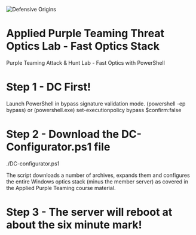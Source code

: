 
![Defensive Origins](https://defensiveorigins.com/wp-content/uploads/2020/05/defensive-origins-header-6-1536x760.png)

# Applied Purple Teaming Threat Optics Lab - Fast Optics Stack 
Purple Teaming Attack &amp; Hunt Lab - Fast Optics with PowerShell

# Step 1 - DC First!
Launch PowerShell in bypass signature validation mode. 
(powershell -ep bypass)
or 
(powershell.exe)
set-executionpolicy bypass $confirm:false

# Step 2 - Download the DC-Configurator.ps1 file
./DC-configurator.ps1

The script downloads a number of archives, expands them and configures the entire Windows optics stack (minus the member server) as covered in the Applied Purple Teaming course material.

# Step 3 - The server will reboot at about the six minute mark!

